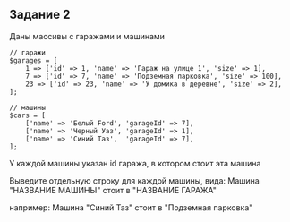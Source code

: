 ## Задание 2

Даны массивы с гаражами и машинами

```
// гаражи
$garages = [
    1 => ['id' => 1, 'name' => 'Гараж на улице 1', 'size' => 1],
    7 => ['id' => 7, 'name' => 'Подземная парковка', 'size' => 100],
    23 => ['id' => 23, 'name' => 'У домика в деревне', 'size' => 2],
];

// машины
$cars = [
    ['name' => 'Белый Ford', 'garageId' => 7],
    ['name' => 'Черный Уаз', 'garageId' => 1],
    ['name' => 'Синий Таз',  'garageId' => 7],
];
```

У каждой машины указан id гаража, в котором стоит эта машина

Выведите отдельную строку для каждой машины, вида: Машина "НАЗВАНИЕ МАШИНЫ" стоит в "НАЗВАНИЕ ГАРАЖА"

например: Машина "Синий Таз" стоит в "Подземная парковка"